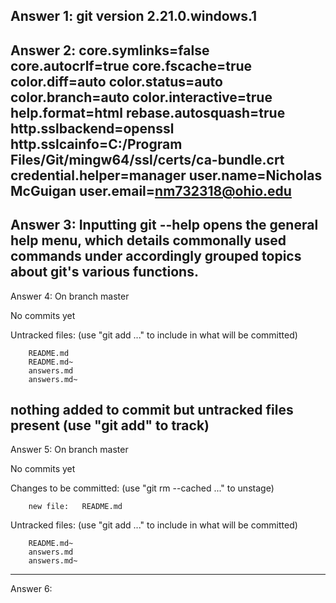 Answer 1: git version 2.21.0.windows.1
--------------------------------------------------------------------------
Answer 2: core.symlinks=false
core.autocrlf=true
core.fscache=true
color.diff=auto
color.status=auto
color.branch=auto
color.interactive=true
help.format=html
rebase.autosquash=true
http.sslbackend=openssl
http.sslcainfo=C:/Program Files/Git/mingw64/ssl/certs/ca-bundle.crt
credential.helper=manager
user.name=Nicholas McGuigan
user.email=nm732318@ohio.edu
--------------------------------------------------------------------------
Answer 3: Inputting git --help opens the general help menu, which details
commonally used commands under accordingly grouped topics about git's various
functions.
--------------------------------------------------------------------------
Answer 4: On branch master

No commits yet

Untracked files:
  (use "git add <file>..." to include in what will be committed)

        README.md
        README.md~
        answers.md
        answers.md~

nothing added to commit but untracked files present (use "git add" to track)
---------------------------------------------------------------------------
Answer 5: On branch master

No commits yet

Changes to be committed:
  (use "git rm --cached <file>..." to unstage)

        new file:   README.md

Untracked files:
  (use "git add <file>..." to include in what will be committed)

        README.md~
        answers.md
        answers.md~
-------------------------------------------------------------------------------
Answer 6: 
